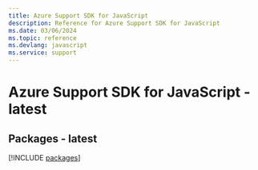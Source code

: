 ```yaml
---
title: Azure Support SDK for JavaScript
description: Reference for Azure Support SDK for JavaScript
ms.date: 03/06/2024
ms.topic: reference
ms.devlang: javascript
ms.service: support
---
```

# Azure Support SDK for JavaScript - latest
## Packages - latest
[!INCLUDE [packages](support-index.md)]